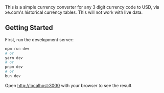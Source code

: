 This is a simple currency converter for any 3 digit currency code to USD, via xe.com's historical currency tables. This will not work with live data.

## Getting Started

First, run the development server:

```bash
npm run dev
# or
yarn dev
# or
pnpm dev
# or
bun dev
```

Open [http://localhost:3000](http://localhost:3000) with your browser to see the result.